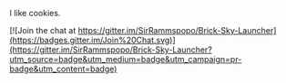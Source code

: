 I like cookies.

[![Join the chat at https://gitter.im/SirRammspopo/Brick-Sky-Launcher](https://badges.gitter.im/Join%20Chat.svg)](https://gitter.im/SirRammspopo/Brick-Sky-Launcher?utm_source=badge&utm_medium=badge&utm_campaign=pr-badge&utm_content=badge)